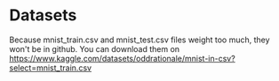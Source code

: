 # Datasets
Because mnist_train.csv and mnist_test.csv files weight too much, they won't be in github. You can download them on https://www.kaggle.com/datasets/oddrationale/mnist-in-csv?select=mnist_train.csv